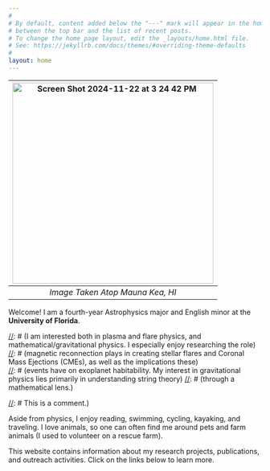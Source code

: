 ```yaml
---
#
# By default, content added below the "---" mark will appear in the home page
# between the top bar and the list of recent posts.
# To change the home page layout, edit the _layouts/home.html file.
# See: https://jekyllrb.com/docs/themes/#overriding-theme-defaults
#
layout: home 
--- 
```


|<img align = "center" width="400" alt="Screen Shot 2024-11-22 at 3 24 42 PM" src="https://github.com/user-attachments/assets/06f8142a-5a9d-446d-9335-8964e0f0e01d">| 
|:--:| 
| *Image Taken Atop Mauna Kea, HI* |

 

Welcome! I am a fourth-year Astrophysics major and English minor at the **University of Florida**. 




[//]: # (I am interested both in plasma and flare physics, and mathematical/gravitational physics. I especially enjoy researching the role)  [//]: # (magnetic reconnection plays in creating stellar flares and Coronal Mass Ejections (CMEs), as well as the implications these)  
[//]: # (events have on exoplanet habitability. My interest in gravitational physics lies primarily in understanding string theory) 
[//]: # (through a mathematical lens.)  

[//]: # This is a comment.)

[//]: # (This is a comment on a new line.)


Aside from physics, I enjoy reading, swimming, cycling, kayaking, and traveling. I love animals, so one can often find me around pets and farm animals (I used to volunteer on a rescue farm).

This website contains information about my research projects, publications, and outreach activities. Click on the links below to learn more.
